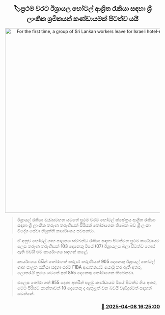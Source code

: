 <p align='center'><b><h2 align='center' title='For the first time, a group of Sri Lankan workers leave for Israeli hotel-related jobs'>🏷ප්‍රථම වරට ඊශ්‍රායල හෝටල් ආශ්‍රිත රැකියා සඳහා ශ්‍රී ලාංකික ශ්‍රමිකයන් කණ්ඩායමක් පිටත්ව යයි</h2></b></p>
<p align='center'><img src='https://helakuru.sgp1.cdn.digitaloceanspaces.com/esana/images/lib/ishrayal-hotel-n.jpg' width='600' alt='For the first time, a group of Sri Lankan workers leave for Israeli hotel-related jobs'></p>

> ඊශ්‍රායල් රැකියා වැඩසටහන යටතේ ප්‍රථම වරට හෝටල් ක්ෂේත්‍රය ආශ්‍රිත රැකියා සඳහා ශ්‍රී ලාංකික තරුණ තරුණියන් පිරිසක් තෝරාගෙන තිබෙන බව ශ්‍රී ලංකා විදේශ සේවා නියුක්ති කාර්යාංශය පවසනවා.

> ඒ අනුව හෝටල් ගෘහ පාලනය සම්බන්ධ රැකියා සඳහා පිටත්වන ප්‍රථම කණ්ඩායම ලෙස තරුණ තරුණියන් 103 දෙනෙකු ඊයේ (07) ඊශ්‍රායලය බලා පිටත්ව ‍ගොස් ඇති බවයි එම කාර්යාංශය සඳහන් කළේ.

> කාර්යාංශය විසින් තෝරාගත් තරුණ තරුණියන් 905 දෙනෙකු ඊශ්‍රායල් හෝටල් ගෘහ පාලන රැකියා සඳහා එරට FIBA ආයතනයට යොමු කර ඇති අතර, ලොතරැයි ක්‍රමය යටතේ ඉන් 855 දෙනෙකු තෝරාගෙන තිබෙනවා.

> එලෙස තෝරා ගත් 855 දෙනා අතරින් පළමු කණ්ඩායම ඊයේ පිටත්ව ගිය අතර, මෙම පිරිසට කාන්තාවන් 10 දෙනෙකු ද ඇතුළත් වන බවයි වැඩිදුරටත් සඳහන් වෙන්නේ.



<h3 align='right'><a href='https://www.helakuru.lk/esana/p/109079/'>📅 2025-04-08 16:25:00</a></h3>
